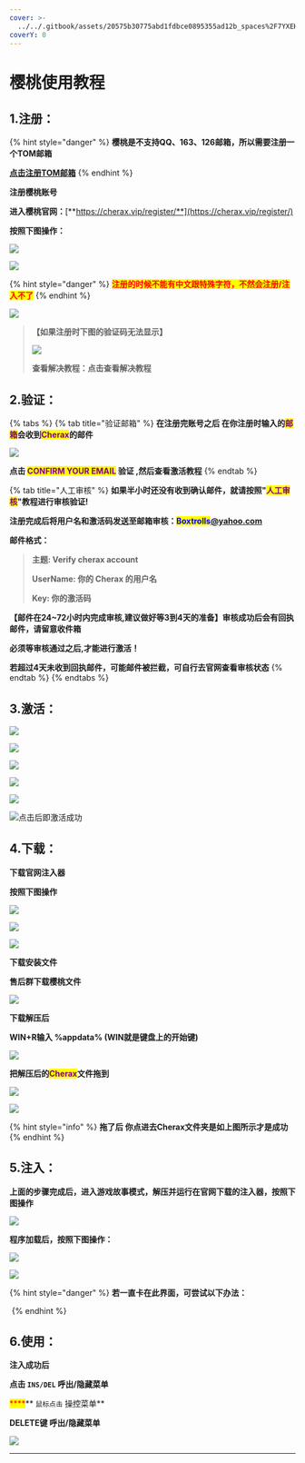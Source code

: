 ```yaml
---
cover: >-
  ../../.gitbook/assets/20575b30775abd1fdbce0895355ad12b_spaces%2F7YXEHggLzaiKwZjRSOD4%2Fuploads%2FDzn5QW2DpoTlJHd45kA8%2FQQ%E5%9B%BE%E7%89%8720220415152429_alt=media&token=59f0ac57-1304-45a7-8726-d62321156154.png
coverY: 0
---
```


# 樱桃使用教程

## 1.注册：

{% hint style="danger" %}
**樱桃是不支持QQ、163、126邮箱，所以需要注册一个TOM邮箱**

[**点击注册TOM邮箱**](https://mail.tom.com)
{% endhint %}

**注册樱桃账号**

**进入樱桃官网：**[**https://cherax.vip/register/**](https://cherax.vip/register/)

**按照下图操作：**

![](<../../.gitbook/assets/image (55).png>)

![](<../../.gitbook/assets/image (36).png>)

{% hint style="danger" %}
<mark style="color:red;">**注册的时候不能有中文跟特殊字符，不然会注册/注入不了**</mark>
{% endhint %}

![
](<../../.gitbook/assets/image (33).png>)

> **【如果注册时下图的验证码无法显示】**
>
> ****![](<../../.gitbook/assets/image (37).png>)****
>
> **查看解决教程：点击查看解决教程**

## **2.验证：**

{% tabs %}
{% tab title="验证邮箱" %}
**在注册完账号之后 在你注册时输入的**<mark style="color:purple;">**邮箱**</mark>**会收到**<mark style="color:purple;">**Cherax**</mark>**的邮件**

![](<../../.gitbook/assets/image (13).png>)

**点击 **<mark style="color:purple;">**CONFIRM YOUR EMAIL**</mark>** 验证 ,然后查看激活教程**
{% endtab %}

{% tab title="人工审核" %}
**如果半小时还没有收到确认邮件，就请按照"**<mark style="color:purple;">**人工审核**</mark>**"教程进行审核验证!**

**注册完成后将用户名和激活码发送至邮箱审核：**<mark style="color:blue;">**Boxtrolls**</mark>[**@yahoo.com**](https://www.outlook.com/?refd=account.microsoft.com\&fref=home.banner.viewinbox)

**邮件格式：**

> **主题: Verify cherax account**
>
> **UserName: 你的 Cherax 的用户名**
>
> **Key: 你的激活码**

**【邮件在24\~72小时内完成审核,建议做好等3到4天的准备】审核成功后会有回执邮件，请留意收件箱**

**必须等审核通过之后,才能进行激活！**

**若超过4天未收到回执邮件，可能邮件被拦截，可自行去官网查看审核状态**
{% endtab %}
{% endtabs %}

## **3.激活：**

![](<../../.gitbook/assets/image (52).png>)

![](<../../.gitbook/assets/image (20).png>)

![](<../../.gitbook/assets/image (49).png>)

![](<../../.gitbook/assets/image (56).png>)

![](<../../.gitbook/assets/image (40).png>)

![点击后即激活成功](<../../.gitbook/assets/image (45).png>)

## 4.下载：

**下载官网注入器**

**按照下图操作**

![](<../../.gitbook/assets/image (34).png>)

![](<../../.gitbook/assets/image (21).png>)

![](<../../.gitbook/assets/image (15).png>)

**下载安装文件**

**售后群下载樱桃文件**

![](<../../.gitbook/assets/image (48).png>)

**下载解压后**

**WIN+R输入 %appdata%  (WIN就是键盘上的开始键)**

****![](<../../.gitbook/assets/image (19).png>)****

**把解压后的**<mark style="color:purple;">**Cherax**</mark>**文件拖到**

![](<../../.gitbook/assets/image (42).png>)

![](<../../.gitbook/assets/image (31).png>)

{% hint style="info" %}
**拖了后 你点进去Cherax文件夹是如上图所示才是成功**
{% endhint %}

## **5.注入：**

**上面的步骤完成后，进入游戏故事模式，解压并运行在官网下载的注入器，按照下图操作**

![](<../../.gitbook/assets/image (61).png>)

**程序加载后，按照下图操作：**

![](<../../.gitbook/assets/image (47).png>)

![](<../../.gitbook/assets/image (24).png>)

{% hint style="danger" %}
**若一直卡在此界面，可尝试以下办法：**

****<img src="../../.gitbook/assets/image (32).png" alt="" data-size="original">****
{% endhint %}

## **6.使用：**

**注入成功后**

**点击 `INS/DEL` 呼出/隐藏菜单**

&#x20;<mark style="color:red;">****</mark>** `鼠标点击` 操控菜单**

**DELETE键 呼出/隐藏菜单**

![](<../../.gitbook/assets/image (11).png>)

****
